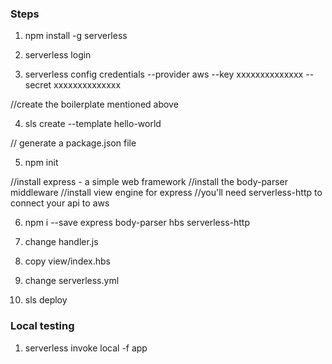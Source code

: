 ### Steps

1. npm install -g serverless

2. serverless login

3. serverless config credentials --provider aws --key xxxxxxxxxxxxxx --secret xxxxxxxxxxxxxx


//create the boilerplate mentioned above

4. sls create --template  hello-world

// generate a package.json file

5. npm init


//install express - a simple web framework
//install the body-parser middleware
//install view engine for express
//you'll need serverless-http to connect your api to aws

6. npm i --save express body-parser hbs serverless-http

7. change handler.js

8. copy view/index.hbs

9. change serverless.yml

10. sls deploy

### Local testing

1. serverless invoke local -f app
